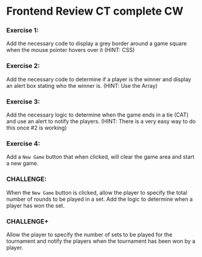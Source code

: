 # Frontend Review CT complete CW

### Exercise 1:
Add the necessary code to display a grey border around a game square when the mouse pointer hovers over it (HINT: CSS)

### Exercise 2:
Add the necessary code to determine if a player is the winner and display an alert box stating who the winner is. (HINT: Use the Array)

### Exercise 3:
Add the necessary logic to determine when the game ends in a tie (CAT) and use an alert to notify the players. (HINT: There is a very easy way to do this once #2 is working)

### Exercise 4:
Add a ```New Game``` button that when clicked, will clear the game area and start a new game.

### CHALLENGE:
When the ```New Game``` button is clicked, allow the player to specify the total number of rounds to be played in a set. Add the logic to determine when a player has won the set.

### CHALLENGE+
Allow the player to specify the number of sets to be played for the tournament and notify the players when the tournament has been won by a player. 
